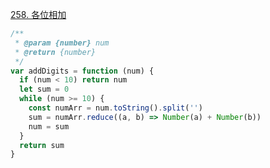 [258. 各位相加](https://leetcode-cn.com/problems/add-digits/)

```javascript
/**
 * @param {number} num
 * @return {number}
 */
var addDigits = function (num) {
  if (num < 10) return num
  let sum = 0
  while (num >= 10) {
    const numArr = num.toString().split('')
    sum = numArr.reduce((a, b) => Number(a) + Number(b))
    num = sum
  }
  return sum
}
```

